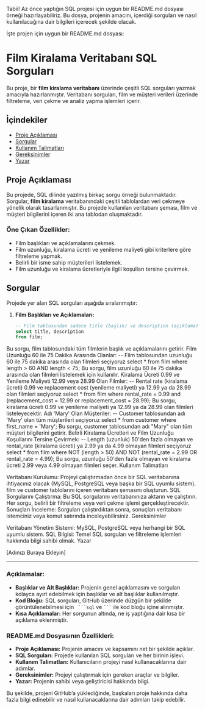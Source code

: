
Tabii! Az önce yaptığın SQL projesi için uygun bir README.md dosyası örneği hazırlayabiliriz. Bu dosya, projenin amacını, içerdiği sorguları ve nasıl kullanılacağına dair bilgileri içerecek şekilde olacak.

İşte projen için uygun bir README.md dosyası:
# Film Kiralama Veritabanı SQL Sorguları

Bu proje, bir **film kiralama veritabanı** üzerinde çeşitli SQL sorguları yazmak amacıyla hazırlanmıştır. Veritabanı sorguları, film ve müşteri verileri üzerinde filtreleme, veri çekme ve analiz yapma işlemleri içerir.

## İçindekiler

- [Proje Açıklaması](#proje-açıklaması)
- [Sorgular](#sorgular)
- [Kullanım Talimatları](#kullanım-talimatları)
- [Gereksinimler](#gereksinimler)
- [Yazar](#yazar)

## Proje Açıklaması

Bu projede, SQL dilinde yazılmış birkaç sorgu örneği bulunmaktadır. Sorgular, **film kiralama** veritabanındaki çeşitli tablolardan veri çekmeye yönelik olarak tasarlanmıştır. Bu projede kullanılan veritabanı şeması, film ve müşteri bilgilerini içeren iki ana tablodan oluşmaktadır.

### Öne Çıkan Özellikler:
- Film başlıkları ve açıklamalarını çekmek.
- Film uzunluğu, kiralama ücreti ve yenileme maliyeti gibi kriterlere göre filtreleme yapmak.
- Belirli bir isme sahip müşterileri listelemek.
- Film uzunluğu ve kiralama ücretleriyle ilgili koşulları tersine çevirmek.

## Sorgular

Projede yer alan SQL sorguları aşağıda sıralanmıştır:

1. **Film Başlıkları ve Açıklamaları:**
   ```sql
   -- Film tablosundan sadece title (başlık) ve description (açıklama) sütunlarını seçiyoruz
   select title, description
   from film;
Bu sorgu, film tablosundaki tüm filmlerin başlık ve açıklamalarını getirir.
Film Uzunluğu 60 ile 75 Dakika Arasında Olanlar:
-- Film tablosundan uzunluğu 60 ile 75 dakika arasında olan filmleri seçiyoruz
select *
from film
where length > 60 AND length < 75;
Bu sorgu, film uzunluğu 60 ile 75 dakika arasında olan filmleri listelemek için kullanılır.
Kiralama Ücreti 0.99 ve Yenileme Maliyeti 12.99 veya 28.99 Olan Filmler:
-- Rental rate (kiralama ücreti) 0.99 ve replacement cost (yenileme maliyeti) ya 12.99 ya da 28.99 olan filmleri seçiyoruz
select *
from film
where rental_rate = 0.99 and (replacement_cost = 12.99 or replacement_cost = 28.99);
Bu sorgu, kiralama ücreti 0.99 ve yenileme maliyeti ya 12.99 ya da 28.99 olan filmleri listeleyecektir.
Adı 'Mary' Olan Müşteriler:
-- Customer tablosundan adı 'Mary' olan tüm müşterileri seçiyoruz
select *
from customer
where first_name = 'Mary';
Bu sorgu, customer tablosundan adı "Mary" olan tüm müşteri bilgilerini getirir.
Belirli Kiralama Ücretleri ve Film Uzunluğu Koşullarını Tersine Çevirmek:
-- Length (uzunluk) 50'den fazla olmayan ve rental_rate (kiralama ücreti) ya 2.99 ya da 4.99 olmayan filmleri seçiyoruz
select *
from film
where NOT (length > 50) AND NOT (rental_rate = 2.99 OR rental_rate = 4.99);
Bu sorgu, uzunluğu 50'den fazla olmayan ve kiralama ücreti 2.99 veya 4.99 olmayan filmleri seçer.
Kullanım Talimatları

Veritabanı Kurulumu:
Projeyi çalıştırmadan önce bir SQL veritabanına ihtiyacınız olacak (MySQL, PostgreSQL veya başka bir SQL uyumlu sistem).
film ve customer tablolarını içeren veritabanı şemasını oluşturun.
SQL Sorgularını Çalıştırma:
Bu SQL sorgularını veritabanınıza aktarın ve çalıştırın. Her sorgu, belirli bir filtreleme veya veri çekme işlemi gerçekleştirecektir.
Sonuçları İnceleme:
Sorguları çalıştırdıktan sonra, sonuçları veritabanı istemciniz veya komut satırında inceleyebilirsiniz.
Gereksinimler

Veritabanı Yönetim Sistemi: MySQL, PostgreSQL veya herhangi bir SQL uyumlu sistem.
SQL Bilgisi: Temel SQL sorguları ve filtreleme işlemleri hakkında bilgi sahibi olmak.
Yazar

[Adınızı Buraya Ekleyin]


---

### Açıklamalar:

- **Başlıklar ve Alt Başlıklar:** Projenin genel açıklamasını ve sorguları kolayca ayırt edebilmek için başlıklar ve alt başlıklar kullanılmıştır.
- **Kod Bloğu:** SQL sorguları, GitHub üzerinde düzgün bir şekilde görüntülenebilmesi için ` ```sql` ve ` ``` ` ile kod bloğu içine alınmıştır.
- **Kısa Açıklamalar:** Her sorgunun altında, ne iş yaptığına dair kısa bir açıklama eklenmiştir.

### README.md Dosyasının Özellikleri:
- **Proje Açıklaması:** Projenin amacını ve kapsamını net bir şekilde açıklar.
- **SQL Sorguları:** Projede kullanılan SQL sorguları ve her birinin işlevi.
- **Kullanım Talimatları:** Kullanıcıların projeyi nasıl kullanacaklarına dair adımlar.
- **Gereksinimler:** Projeyi çalıştırmak için gereken araçlar ve bilgiler.
- **Yazar:** Projenin sahibi veya geliştiricisi hakkında bilgi.

Bu şekilde, projeni GitHub’a yüklediğinde, başkaları proje hakkında daha fazla bilgi edinebilir ve nasıl kullanacaklarına dair adımları takip edebilir.

